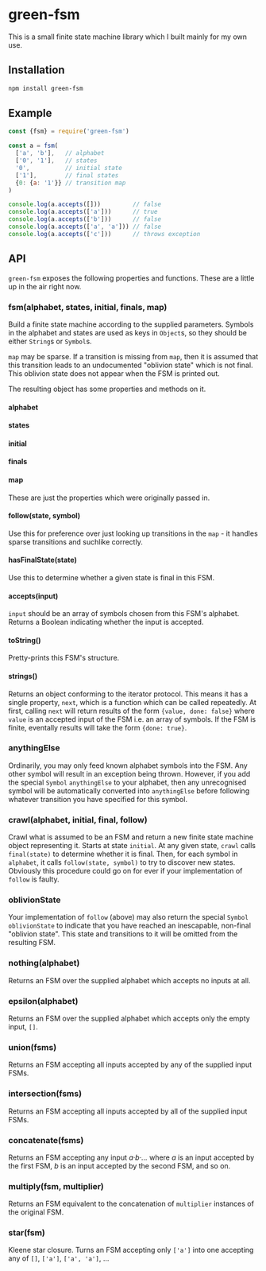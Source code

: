 # green-fsm

This is a small finite state machine library which I built mainly for my own use.

## Installation

```bash
npm install green-fsm
```

## Example

```js
const {fsm} = require('green-fsm')

const a = fsm(
  ['a', 'b'],   // alphabet
  ['0', '1'],   // states
  '0',          // initial state
  ['1'],        // final states
  {0: {a: '1'}} // transition map
)

console.log(a.accepts([]))         // false
console.log(a.accepts(['a']))      // true
console.log(a.accepts(['b']))      // false
console.log(a.accepts(['a', 'a'])) // false
console.log(a.accepts(['c']))      // throws exception
```

## API

`green-fsm` exposes the following properties and functions. These are a little up in the air right now.

### fsm(alphabet, states, initial, finals, map)

Build a finite state machine according to the supplied parameters. Symbols in the alphabet and states are used as keys in `Object`s, so they should be either `String`s or `Symbol`s.

`map` may be sparse. If a transition is missing from `map`, then it is assumed that this transition leads to an undocumented "oblivion state" which is not final. This oblivion state does not appear when the FSM is printed out.

The resulting object has some properties and methods on it.

#### alphabet
#### states
#### initial
#### finals
#### map

These are just the properties which were originally passed in.

#### follow(state, symbol)

Use this for preference over just looking up transitions in the `map` - it handles sparse transitions and suchlike correctly.

#### hasFinalState(state)

Use this to determine whether a given state is final in this FSM.

#### accepts(input)

`input` should be an array of symbols chosen from this FSM's alphabet. Returns a Boolean indicating whether the input is accepted.

#### toString()

Pretty-prints this FSM's structure.

#### strings()

Returns an object conforming to the iterator protocol. This means it has a single property, `next`, which is a function which can be called repeatedly. At first, calling `next` will return results of the form `{value, done: false}` where `value` is an accepted input of the FSM i.e. an array of symbols. If the FSM is finite, eventally results will take the form `{done: true}`.

### anythingElse

Ordinarily, you may only feed known alphabet symbols into the FSM. Any other symbol will result in an exception being thrown. However, if you add the special `Symbol` `anythingElse` to your alphabet, then any unrecognised symbol will be automatically converted into `anythingElse` before following whatever transition you have specified for this symbol.

### crawl(alphabet, initial, final, follow)

Crawl what is assumed to be an FSM and return a new finite state machine object representing it. Starts at state `initial`. At any given state, `crawl` calls `final(state)` to determine whether it is final. Then, for each symbol in `alphabet`, it calls `follow(state, symbol)` to try to discover new states. Obviously this procedure could go on for ever if your implementation of `follow` is faulty.

### oblivionState

Your implementation of `follow` (above) may also return the special `Symbol` `oblivionState` to indicate that you have reached an inescapable, non-final "oblivion state". This state and transitions to it will be omitted from the resulting FSM.

### nothing(alphabet)

Returns an FSM over the supplied alphabet which accepts no inputs at all.

### epsilon(alphabet)

Returns an FSM over the supplied alphabet which accepts only the empty input, `[]`.

### union(fsms)

Returns an FSM accepting all inputs accepted by any of the supplied input FSMs.

### intersection(fsms)

Returns an FSM accepting all inputs accepted by all of the supplied input FSMs.

### concatenate(fsms)

Returns an FSM accepting any input *a·b·...* where *a* is an input accepted by the first FSM, *b* is an input accepted by the second FSM, and so on.

### multiply(fsm, multiplier)

Returns an FSM equivalent to the concatenation of `multiplier` instances of the original FSM.

### star(fsm)

Kleene star closure. Turns an FSM accepting only `['a']` into one accepting any of `[]`, `['a']`, `['a', 'a']`, ...
